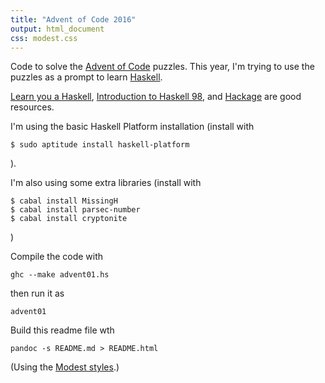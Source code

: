 ```yaml
---
title: "Advent of Code 2016"
output: html_document
css: modest.css
---
```

Code to solve the [Advent of Code](http://adventofcode.com/2016/) puzzles. This year, I'm trying to use the puzzles as a prompt to learn [Haskell](https://wiki.haskell.org/Haskell).

[Learn you a Haskell](http://learnyouahaskell.com/chapters), [Introduction to Haskell 98](https://www.haskell.org/tutorial/index.html), and [Hackage](https://hackage.haskell.org/) are good resources.

I'm using the basic Haskell Platform installation (install with
```
$ sudo aptitude install haskell-platform
```
).

I'm also using some extra libraries (install with 
```
$ cabal install MissingH
$ cabal install parsec-number
$ cabal install cryptonite
```
)

Compile the code with
```
ghc --make advent01.hs
```

then run it as 
```
advent01
```

Build this readme file wth
```
pandoc -s README.md > README.html
```

(Using the [Modest styles](https://github.com/markdowncss/modest).)